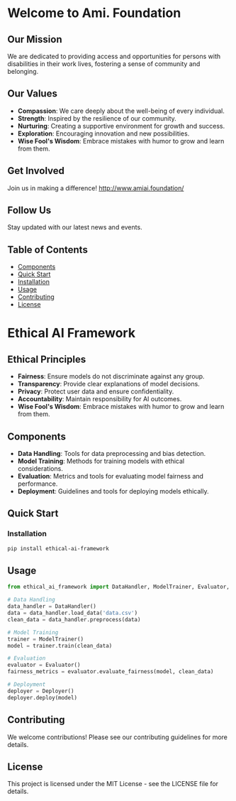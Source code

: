 # Welcome to Ami. Foundation

## Our Mission
We are dedicated to providing access and opportunities for persons with disabilities in their work lives, fostering a sense of community and belonging.

## Our Values
- **Compassion**: We care deeply about the well-being of every individual.
- **Strength**: Inspired by the resilience of our community.
- **Nurturing**: Creating a supportive environment for growth and success.
- **Exploration**: Encouraging innovation and new possibilities.
- **Wise Fool's Wisdom**: Embrace mistakes with humor to grow and learn from them.

## Get Involved
Join us in making a difference! <http://www.amiai.foundation/>

## Follow Us
Stay updated with our latest news and events. 

## Table of Contents

- [Components](#components)
- [Quick Start](#quick-start)
- [Installation](#installation)
- [Usage](#usage)
- [Contributing](#contributing)
- [License](#license)

# Ethical AI Framework

## Ethical Principles
- **Fairness**: Ensure models do not discriminate against any group.
- **Transparency**: Provide clear explanations of model decisions.
- **Privacy**: Protect user data and ensure confidentiality.
- **Accountability**: Maintain responsibility for AI outcomes.
- **Wise Fool's Wisdom**: Embrace mistakes with humor to grow and learn from them.

## Components
- **Data Handling**: Tools for data preprocessing and bias detection.
- **Model Training**: Methods for training models with ethical considerations.
- **Evaluation**: Metrics and tools for evaluating model fairness and performance.
- **Deployment**: Guidelines and tools for deploying models ethically.

## Quick Start

### Installation

```bash
pip install ethical-ai-framework
```

## Usage

```python
from ethical_ai_framework import DataHandler, ModelTrainer, Evaluator, Deployer

# Data Handling
data_handler = DataHandler()
data = data_handler.load_data('data.csv')
clean_data = data_handler.preprocess(data)

# Model Training
trainer = ModelTrainer()
model = trainer.train(clean_data)

# Evaluation
evaluator = Evaluator()
fairness_metrics = evaluator.evaluate_fairness(model, clean_data)

# Deployment
deployer = Deployer()
deployer.deploy(model)
```


## Contributing

We welcome contributions! Please see our contributing guidelines for more details.

## License

This project is licensed under the MIT License - see the LICENSE file for details.
